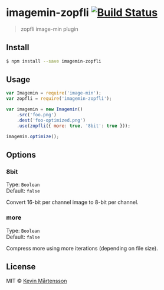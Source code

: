 # imagemin-zopfli [![Build Status](https://travis-ci.org/kevva/imagemin-zopfli.svg?branch=master)](https://travis-ci.org/kevva/imagemin-zopfli)

> zopfli image-min plugin

## Install

```bash
$ npm install --save imagemin-zopfli
```

## Usage

```js
var Imagemin = require('image-min');
var zopfli = require('imagemin-zopfli');

var imagemin = new Imagemin()
    .src('foo.png')
    .dest('foo-optimized.png')
    .use(zopfli({ more: true, '8bit': true }));

imagemin.optimize();
```

## Options

### 8bit

Type: `Boolean`  
Default: `false`

Convert 16-bit per channel image to 8-bit per channel.

### more

Type: `Boolean`  
Default: `false`

Compress more using more iterations (depending on file size).

## License

MIT © [Kevin Mårtensson](https://github.com/kevva)
